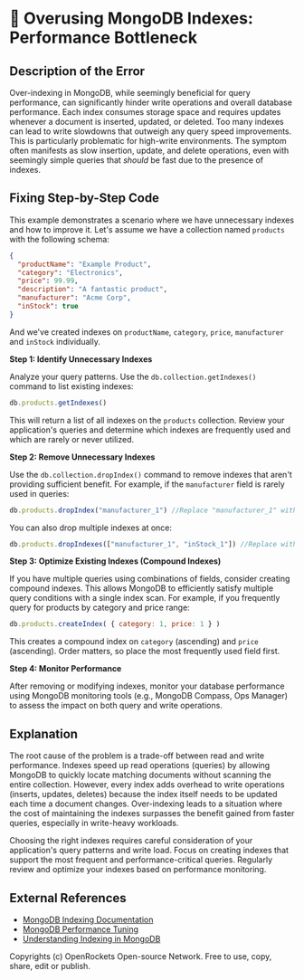 # 🐞 Overusing MongoDB Indexes: Performance Bottleneck


## Description of the Error

Over-indexing in MongoDB, while seemingly beneficial for query performance, can significantly hinder write operations and overall database performance.  Each index consumes storage space and requires updates whenever a document is inserted, updated, or deleted.  Too many indexes can lead to write slowdowns that outweigh any query speed improvements.  This is particularly problematic for high-write environments. The symptom often manifests as slow insertion, update, and delete operations, even with seemingly simple queries that *should* be fast due to the presence of indexes.


## Fixing Step-by-Step Code

This example demonstrates a scenario where we have unnecessary indexes and how to improve it. Let's assume we have a collection named `products` with the following schema:

```json
{
  "productName": "Example Product",
  "category": "Electronics",
  "price": 99.99,
  "description": "A fantastic product",
  "manufacturer": "Acme Corp",
  "inStock": true
}
```

And we've created indexes on `productName`, `category`, `price`, `manufacturer` and `inStock` individually.

**Step 1: Identify Unnecessary Indexes**

Analyze your query patterns.  Use the `db.collection.getIndexes()` command to list existing indexes:

```javascript
db.products.getIndexes()
```

This will return a list of all indexes on the `products` collection.  Review your application's queries and determine which indexes are frequently used and which are rarely or never utilized.


**Step 2: Remove Unnecessary Indexes**

Use the `db.collection.dropIndex()` command to remove indexes that aren't providing sufficient benefit. For example, if the `manufacturer` field is rarely used in queries:

```javascript
db.products.dropIndex("manufacturer_1") //Replace "manufacturer_1" with the actual index name.
```

You can also drop multiple indexes at once:

```javascript
db.products.dropIndexes(["manufacturer_1", "inStock_1"]) //Replace with actual index names
```


**Step 3: Optimize Existing Indexes (Compound Indexes)**

If you have multiple queries using combinations of fields, consider creating compound indexes. This allows MongoDB to efficiently satisfy multiple query conditions with a single index scan.  For example, if you frequently query for products by category and price range:

```javascript
db.products.createIndex( { category: 1, price: 1 } )
```

This creates a compound index on `category` (ascending) and `price` (ascending).  Order matters, so place the most frequently used field first.


**Step 4: Monitor Performance**

After removing or modifying indexes, monitor your database performance using MongoDB monitoring tools (e.g., MongoDB Compass, Ops Manager) to assess the impact on both query and write operations.


## Explanation

The root cause of the problem is a trade-off between read and write performance. Indexes speed up read operations (queries) by allowing MongoDB to quickly locate matching documents without scanning the entire collection.  However, every index adds overhead to write operations (inserts, updates, deletes) because the index itself needs to be updated each time a document changes.  Over-indexing leads to a situation where the cost of maintaining the indexes surpasses the benefit gained from faster queries, especially in write-heavy workloads.

Choosing the right indexes requires careful consideration of your application's query patterns and write load.  Focus on creating indexes that support the most frequent and performance-critical queries. Regularly review and optimize your indexes based on performance monitoring.


## External References

* [MongoDB Indexing Documentation](https://www.mongodb.com/docs/manual/indexes/)
* [MongoDB Performance Tuning](https://www.mongodb.com/docs/manual/tutorial/optimize-for-performance/)
* [Understanding Indexing in MongoDB](https://www.mongodb.com/blog/post/understanding-indexing-in-mongodb)


Copyrights (c) OpenRockets Open-source Network. Free to use, copy, share, edit or publish.

